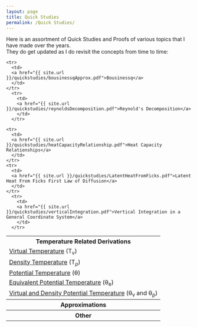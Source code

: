 ```yaml
---
layout: page
title: Quick Studies
permalink: /Quick Studies/
---
```


Here is an assortment of Quick Studies and Proofs of various topics
that I have made over the years.  
They do get updated as I do revisit the concepts from time to time:

<table style="width:100%">
<tr>
  <th>Temperature Related Derivations </th>
</tr>
<tr>
  <td>
    <a href="{{ site.url }}/quickstudies/virtualTemperature.pdf">Virtual Temperature</a>
    (T<sub>v</sub>)
  </td>
</tr>
<tr>
  <td>
  <a href="{{ site.url }}/quickstudies/densityTemperature.pdf">Density Temperature</a>
  (T<sub>&rho;</sub>)
  </td>
</tr>
<tr>
  <td>
  <a href="{{ site.url }}/quickstudies/potentialTemperature.pdf">Potential Temperature</a>
  (&theta;)
  </td>
</tr>
  <tr>
    <td>
    <a href="{{ site.url }}/quickstudies/equivalentPotentialTemperature.pdf">Equivalent Potential Temperature</a>
     (&theta;<sub>e</sub>)
    </td>
  </tr>
  <tr>
    <td>
    <a href="{{ site.url }}/quickstudies/virtualAndDensityPotentialTemperature.pdf">Virtual and Density Potential Temperature</a>
     (&theta;<sub>v</sub> and &theta;<sub>&rho;</sub>)
    </td>
  </tr>

  <tr>
    <th> Approximations </th>

    <tr>
      <td>
      <a href="{{ site.url }}/quickstudies/bousinessqApprox.pdf">Bousinessq</a>
      </td>
    </tr>
      <tr>
        <td>
        <a href="{{ site.url }}/quickstudies/reynoldsDecomposition.pdf">Reynold's Decomposition</a>
        </td>
      </tr>
  </tr>

  <tr>
    <th> Other </th>

    <tr>
      <td>
      <a href="{{ site.url }}/quickstudies/heatCapacityRelationship.pdf">Heat Capacity Relationships</a>
      </td>
    </tr>
    <tr>
      <td>
      <a href="{{ site.url }}/quickstudies/LatentHeatFromFicks.pdf">Latent Heat From Ficks First Law of Diffusion</a>
      </td>
    </tr>
      <tr>
        <td>
        <a href="{{ site.url }}/quickstudies/verticalIntegration.pdf">Vertical Integration in a General Coordinate System</a>
        </td>
      </tr>
  </tr>


</table>
